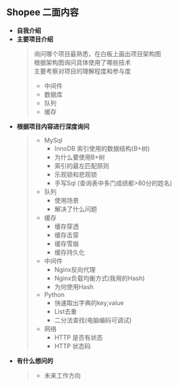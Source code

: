 ## Shopee 二面内容  
* **自我介绍**  
* **主要项目介绍**  
    > 询问哪个项目最熟悉，在白板上画出项目架构图  
    > 根据架构图询问具体使用了哪些技术  
    > 主要考察对项目的理解程度和参与度  
    >  - 中间件  
    >  - 数据库  
    >  - 队列  
    >  - 缓存  
* **根据项目内容进行深度询问**  
    >  - MySql  
    >    - InnoDB 索引使用的数据结构(B+树)  
    >    - 为什么要使用B+树  
    >    - 索引的最左匹配原则  
    >    - 乐观锁和悲观锁  
    >    - 手写Sql (查询表中多门成绩都>80分的姓名)  
    >  - 队列  
    >    - 使用场景  
    >    - 解决了什么问题  
    >  - 缓存    
    >    - 缓存穿透  
    >    - 缓存击穿  
    >    - 缓存雪崩  
    >    - 缓存持久化  
    >  - 中间件  
    >    - Nginx反向代理  
    >    - Nginx负载均衡方式(我用的Hash)  
    >    - 为何使用Hash  
    >  - Python  
    >    - 快速取出字典的key,value  
    >    - List去重  
    >    - 二分法查找(电脑编码可调试)  
    >  - 网络  
    >    - HTTP 是否有状态  
    >    - HTTP 状态码  
* **有什么想问的**  
    >  - 未来工作方向  
